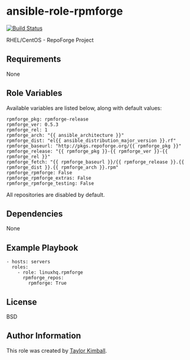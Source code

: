 # ansible-role-rpmforge

[![Build Status](https://travis-ci.org/linuxhq/ansible-role-rpmforge.svg?branch=master)](https://travis-ci.org/linuxhq/ansible-role-rpmforge)

RHEL/CentOS - RepoForge Project

## Requirements

None

## Role Variables

Available variables are listed below, along with default values:

    rpmforge_pkg: rpmforge-release
    rpmforge_ver: 0.5.3
    rpmforge_rel: 1
    rpmforge_arch: "{{ ansible_architecture }}"
    rpmforge_dist: "el{{ ansible_distribution_major_version }}.rf"
    rpmforge_baseurl: "http://pkgs.repoforge.org/{{ rpmforge_pkg }}"
    rpmforge_release: "{{ rpmforge_pkg }}-{{ rpmforge_ver }}-{{ rpmforge_rel }}"
    rpmforge_fetch: "{{ rpmforge_baseurl }}/{{ rpmforge_release }}.{{ rpmforge_dist }}.{{ rpmforge_arch }}.rpm"
    rpmforge_rpmforge: False
    rpmforge_rpmforge_extras: False
    rpmforge_rpmforge_testing: False

All repositories are disabled by default.

## Dependencies

None

## Example Playbook

    - hosts: servers
      roles:
        - role: linuxhq.rpmforge
          rpmforge_repos:
            rpmforge: True

## License

BSD

## Author Information

This role was created by [Taylor Kimball](http://www.linuxhq.org).
